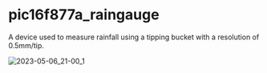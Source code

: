 # pic16f877a_raingauge
A device used to measure rainfall using a tipping bucket with a resolution of 0.5mm/tip.


![2023-05-06_21-00_1](https://user-images.githubusercontent.com/132550759/236626256-6cbd2e8a-b761-4827-8fac-fe612fb6f9d3.png)

